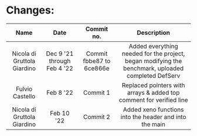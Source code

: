 Changes:
========

| Name | Date | Commit no. | Description |
|:----:|:----:|:----------:|:-----------:|
|Nicola di Gruttola Giardino | Dec 9 '21 through Feb 4 '22 | Commit fbbe87 to 6ce866e | Added everything needed for the project, began modifying the benchmark, uploaded completed DefServ |
|Fulvio Castello | Feb 8 '22 | Commit 1 | Replaced pointers with arrays & added top comment for verified line |
| Nicola di Gruttola Giardino | Feb 10 '22 | Commit 2 | Added xeno functions into the header and into the main |

